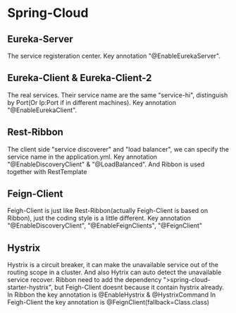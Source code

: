 # Spring-Cloud

## Eureka-Server 
The service registeration center. Key annotation "@EnableEurekaServer".
## Eureka-Client & Eureka-Client-2 
The real services. Their service name are the same "service-hi", distinguish by Port(Or Ip:Port if in different machines). Key annotation "@EnableEurekaClient".
## Rest-Ribbon 
The client side "service discoverer" and "load balancer", we can specify the service name in the application.yml. Key annotation "@EnableDiscoveryClient" & "@LoadBalanced". And Ribbon is used together with RestTemplate
## Feign-Client
Feigh-Client is just like Rest-Ribbon(actually Feigh-Client is based on Ribbon), just the coding style is a little different. Key annotation "@EnableDiscoveryClient", "@EnableFeignClients", "@FeignClient"
## Hystrix 
Hystrix is a circuit breaker, it can make the unavailable service out of the routing scope in a cluster. And also Hytrix can auto detect the unavailable service recover.
Ribbon need to add the dependency ">spring-cloud-starter-hystrix", but Feigh-Client doesnt because it contain hystrix already.
In Ribbon the key annotation is @EnableHystrix & @HystrixCommand
In Feigh-Client the key annotation is @FeignClient(fallback=Class.class)



